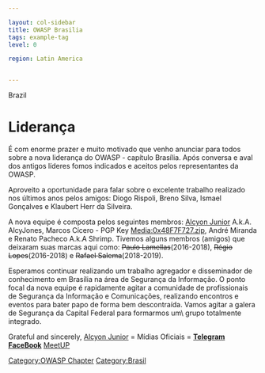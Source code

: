 ```yaml
---

layout: col-sidebar
title: OWASP Brasilia
tags: example-tag
level: 0

region: Latin America


---
```

<paypal>Brazil</paypal>

# Liderança
É com enorme prazer e muito motivado que venho anunciar para todos sobre a nova liderança do OWASP - capítulo Brasília. Após conversa e aval dos antigos líderes fomos indicados e aceitos pelos representantes da OWASP.

Aproveito a oportunidade para falar sobre o excelente trabalho realizado nos últimos anos pelos amigos: Diogo Rispoli, Breno Silva, Ismael Gonçalves e Klaubert Herr da Silveira.

A nova equipe é composta pelos seguintes membros: [Alcyon Junior](https://www.owasp.org/index.php/User:Alcyon.junior) A.k.A. AlcyJones, Marcos Cícero - PGP Key [Media:0x48F7F727.zip](Media:0x48F7F727.zip "wikilink")​, André Miranda e Renato Pacheco A.k.A Shrimp. Tivemos alguns membros (amigos) que deixaram suas marcas aqui como: <s>Paulo Lamellas</s>(2016-2018), <s>Régio Lopes</s>(2016-2018) e <s>Rafael Salema</s>(2018-2019).

Esperamos continuar realizando um trabalho agregador e disseminador de conhecimento em Brasília na área de Segurança da Informação. O ponto focal da nova equipe é rapidamente agitar a comunidade de profissionais de Segurança da Informação e Comunicações, realizando encontros e eventos para bater papo de forma bem descontraída. Vamos agitar a galera de Segurança da Capital Federal para formarmos um\ grupo totalmente integrado.

Grateful and sincerely,
[Alcyon Junior](https://www.owasp.org/index.php/User:Alcyon.junior)
\= Mídias Oficiais = **[Telegram](https://telegram.me/owaspbsb)**
**[FaceBook](https://www.facebook.com/OWASPBSB/)**
[MeetUP](https://www.meetup.com/pt-BR/OWASPBSB/)

[Category:OWASP Chapter](Category:OWASP_Chapter "wikilink")
[Category:Brasil](Category:Brasil "wikilink")
